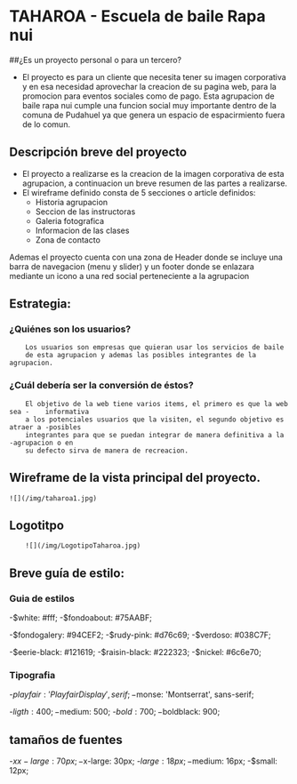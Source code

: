 # TAHAROA - Escuela de baile Rapa nui

##¿Es un proyecto personal o para un tercero?

-	El proyecto es para un cliente que necesita
tener su imagen corporativa y en esa necesidad
aprovechar la creacion de su pagina web, para
la promocion para eventos sociales como de pago.
Esta agrupacion de baile rapa nui cumple una funcion
social muy importante dentro de la comuna de Pudahuel
ya que genera un espacio de espacirmiento fuera de lo
comun.

## Descripción breve del proyecto

-  El proyecto a realizarse es la creacion de la imagen corporativa
  de esta agrupacion, a continuacion un breve resumen de las partes
  a realizarse.
-	El wireframe definido consta de 5 secciones o article definidos:
	- Historia agrupacion
	- Seccion de las instructoras
	- Galeria fotografica
	- Informacion de las clases
	- Zona de contacto

Ademas el proyecto cuenta con una zona de Header donde se incluye	una barra de navegacion (menu y slider) y un footer donde se enlazara	mediante un icono a una red social perteneciente a la agrupacion

## Estrategia:

###	¿Quiénes son los usuarios?

		Los usuarios son empresas que quieran usar los servicios de baile
		de esta agrupacion y ademas las posibles integrantes de la agrupacion.

###	¿Cuál debería ser la conversión de éstos?

		El objetivo de la web tiene varios items, el primero es que la web sea -    informativa
		a los potenciales usuarios que la visiten, el segundo objetivo es atraer a -posibles
		integrantes para que se puedan integrar de manera definitiva a la -agrupacion o en
		su defecto sirva de manera de recreacion.


##	Wireframe de la vista principal del proyecto.


	![](/img/taharoa1.jpg)

##	Logotitpo

		![](/img/LogotipoTaharoa.jpg)

##	Breve guía de estilo:

### Guia de estilos

-$white: #fff;
-$fondoabout: #75AABF;

-$fondogalery: #94CEF2;
-$rudy-pink: #d76c69;
-$verdoso: #038C7F;

-$eerie-black: #121619;
-$raisin-black: #222323;
-$nickel: #6c6e70;

### Tipografia

-$playfair: 'Playfair Display', serif;
-$monse: 'Montserrat', sans-serif;


-$ligth: 400;
-$medium: 500;
-$bold: 700;
-$boldblack: 900;

## tamaños de fuentes


-$xx-large: 70px;
-$x-large: 30px;
-$large: 18px;
-$medium: 16px;
-$small: 12px;
